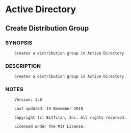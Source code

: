 # Active Directory
## Create Distribution Group
### SYNOPSIS
```
    Creates a distribution group in Active Directory
```
### DESCRIPTION
```
    Creates a distribution group in Active Directory
```
### NOTES
```
    Version: 1.0
    Last updated: 19 November 2018
    Copyright (c) BitTitan, Inc. All rights reserved.
    Licensed under the MIT License.
```

